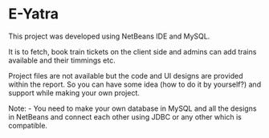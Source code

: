 # E-Yatra
This project was developed using NetBeans IDE and MySQL.

It is to fetch, book train tickets on the client side and admins can add trains available and their timmings etc.

Project files are not available but the code and UI designs are provided within the report. So you can have some idea (how to do it by yourself?) and support while making your own project.

Note: - You need to make your own database in MySQL and all the designs in NetBeans and connect each other using JDBC or any other which is compatible.
